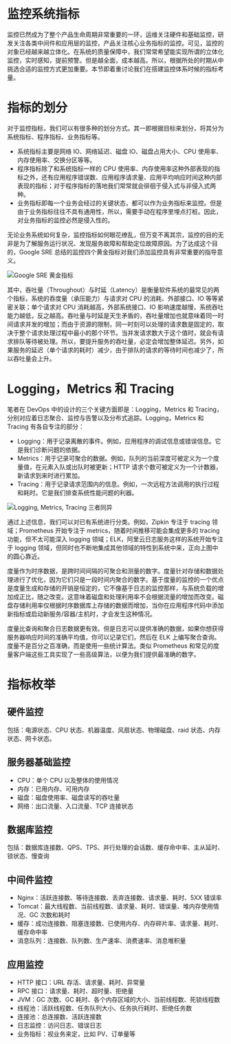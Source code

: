 # 监控系统指标

监控已然成为了整个产品生命周期非常重要的一环，运维关注硬件和基础监控，研发关注各类中间件和应用层的监控，产品关注核心业务指标的监控。可见，监控的对象已经越来越立体化。在系统的质量保障中，我们常常希望能实现所谓的立体化监控，实时感知，提前预警。但是越全面，成本越高。所以，根据所处的时期从中挑选合适的监控方式更加重要。本节即着重讨论我们在搭建监控体系时候的指标考量。

# 指标的划分

对于监控指标，我们可以有很多种的划分方式。其一即根据目标来划分，将其分为系统指标、程序指标、业务指标等。

- 系统指标主要是网络 IO、网络延迟、磁盘 IO、磁盘占用大小、CPU 使用率、内存使用率、交换分区等等。
- 程序指标除了和系统指标一样的 CPU 使用率、内存使用率这种外部表现的指标之外，还有应用程序错误数、应用程序请求量、应用平均响应时间这种内部表现的指标；对于程序指标的落地我们常常就会徘徊于侵入式与非侵入式两种。
- 业务指标即每一个业务会经过的关键状态，都可以作为业务指标来监控。但是由于业务指标往往不具有通用性，所以，需要手动在程序里埋点打桩。因此，对业务指标的监控必然是侵入性的。

无论业务系统如何复杂，监控指标如何眼花缭乱，但万变不离其宗，监控的目的无非是为了解服务运行状况、发现服务故障和帮助定位故障原因。为了达成这个目的，Google SRE 总结的监控四个黄金指标对我们添加监控具有非常重要的指导意义。

![Google SRE 黄金指标](https://i.postimg.cc/cHS5gHMz/Google-SRE.png)

其中，吞吐量（Throughout）与时延（Latency）是衡量软件系统的最常见的两个指标，系统的吞度量（承压能力）与请求对 CPU 的消耗、外部接口、IO 等等紧密关联；单个请求对 CPU 消耗越高，外部系统接口、IO 影响速度越慢，系统吞吐能力越低，反之越高。吞吐量与时延是天生矛盾的，吞吐量增加也就意味着同一时间请求并发的增加；而由于资源的限制，同一时刻可以处理的请求数是固定的，取决于整个请求处理过程中最小的那个环节。当并发请求数大于这个值时，就会有请求排队等待被处理。所以，要提升服务的吞吐量，必定会增加整体延迟。另外，如果服务的延迟（单个请求的耗时）减少，由于排队的请求的等待时间也减少了，所以吞吐量会上升。

# Logging，Metrics 和 Tracing

笔者在 DevOps 中的设计的三个关键方面即是：Logging，Metrics 和 Tracing，分别对应着日志聚合、监控与告警以及分布式追踪。Logging，Metrics 和 Tracing 有各自专注的部分：

- Logging：用于记录离散的事件。例如，应用程序的调试信息或错误信息。它是我们诊断问题的依据。
- Metrics：用于记录可聚合的数据。例如，队列的当前深度可被定义为一个度量值，在元素入队或出队时被更新；HTTP 请求个数可被定义为一个计数器，新请求到来时进行累加。
- Tracing：用于记录请求范围内的信息。例如，一次远程方法调用的执行过程和耗时。它是我们排查系统性能问题的利器。

![Logging, Metrics, Tracing 三者同异](https://i.postimg.cc/g0gNJrm6/image.png)

通过上述信息，我们可以对已有系统进行分类。例如，Zipkin 专注于 tracing 领域；Prometheus 开始专注于 metrics，随着时间推移可能会集成更多的 tracing 功能，但不太可能深入 logging 领域；ELK，阿里云日志服务这样的系统开始专注于 logging 领域，但同时也不断地集成其他领域的特性到系统中来，正向上图中的圆心靠近。

度量作为时序数据，是跨时间间隔的可聚合和测量的数字。度量针对存储和数据处理进行了优化，因为它们只是一段时间内聚合的数字。基于度量的监控的一个优点是度量生成和存储的开销是恒定的，它不像基于日志的监控那样，与系统负载的增加成正比，随之改变。这意味着磁盘和处理利用率不会根据流量的增加而改变。磁盘存储利用率仅根据时序数据库上存储的数据而增加，当你在应用程序代码中添加新指标或启动新服务/容器/主机时，才会发生这种情况。

度量比查询和聚合日志数据更有效。但是日志可以提供准确的数据，如果你想获得服务器响应时间的准确平均值，你可以记录它们，然后在 ELK 上编写聚合查询。度量不是百分之百准确，而是使用一些统计算法。类似 Prometheus 和常见的度量客户端这些工具实现了一些高级算法，以便为我们提供最准确的数字。

# 指标枚举

## 硬件监控

包括：电源状态、CPU 状态、机器温度、风扇状态、物理磁盘、raid 状态、内存状态、网卡状态。

## 服务器基础监控

- CPU：单个 CPU 以及整体的使用情况
- 内存：已用内存、可用内存
- 磁盘：磁盘使用率、磁盘读写的吞吐量
- 网络：出口流量、入口流量、TCP 连接状态

## 数据库监控

包括：数据库连接数、QPS、TPS、并行处理的会话数、缓存命中率、主从延时、锁状态、慢查询

## 中间件监控

- Nginx：活跃连接数、等待连接数、丢弃连接数、请求量、耗时、5XX 错误率
- Tomcat：最大线程数、当前线程数、请求量、耗时、错误量、堆内存使用情况、GC 次数和耗时
- 缓存：成功连接数、阻塞连接数、已使用内存、内存碎片率、请求量、耗时、缓存命中率
- 消息队列：连接数、队列数、生产速率、消费速率、消息堆积量

## 应用监控

- HTTP 接口：URL 存活、请求量、耗时、异常量
- RPC 接口：请求量、耗时、超时量、拒绝量
- JVM：GC 次数、GC 耗时、各个内存区域的大小、当前线程数、死锁线程数
- 线程池：活跃线程数、任务队列大小、任务执行耗时、拒绝任务数
- 连接池：总连接数、活跃连接数
- 日志监控：访问日志、错误日志
- 业务指标：视业务来定，比如 PV、订单量等
